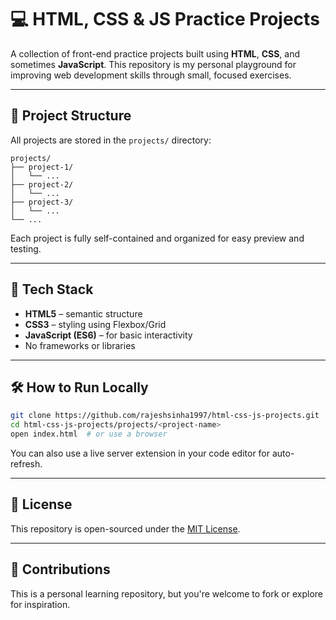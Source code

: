 # 💻 HTML, CSS & JS Practice Projects

A collection of front-end practice projects built using **HTML**, **CSS**, and sometimes **JavaScript**. This repository is my personal playground for improving web development skills through small, focused exercises.

---

## 📁 Project Structure

All projects are stored in the `projects/` directory:

```
projects/
├── project-1/
│   └── ...
├── project-2/
│   └── ...
├── project-3/
│   └── ...
└── ...
```

Each project is fully self-contained and organized for easy preview and testing.

---

## 🧰 Tech Stack

- **HTML5** – semantic structure
- **CSS3** – styling using Flexbox/Grid
- **JavaScript (ES6)** – for basic interactivity
- No frameworks or libraries

---

## 🛠️ How to Run Locally

```bash
git clone https://github.com/rajeshsinha1997/html-css-js-projects.git
cd html-css-js-projects/projects/<project-name>
open index.html  # or use a browser
```

You can also use a live server extension in your code editor for auto-refresh.

---

## 📄 License

This repository is open-sourced under the [MIT License](LICENSE).

---

## 🙌 Contributions

This is a personal learning repository, but you're welcome to fork or explore for inspiration.
